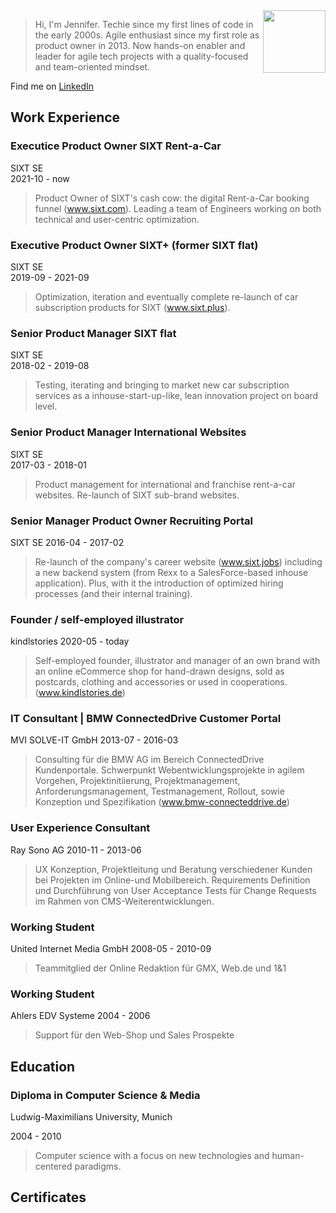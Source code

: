 <img src="https://avatars.githubusercontent.com/u/20593806" width="100" height="100" align="right" float="left">

> Hi, I'm Jennifer. Techie since my first lines of code in the early 2000s. Agile enthusiast since my first role as product owner in 2013. Now hands-on enabler and leader for agile tech projects with a quality-focused and team-oriented mindset.


Find me on [LinkedIn](https://www.linkedin.com/in/jennifer-kleimaier/ "LinkedIn")



## Work Experience

### Executice Product Owner SIXT Rent-a-Car
SIXT SE  
2021-10 - now  
> Product Owner of SIXT's cash cow: the digital Rent-a-Car booking funnel (www.sixt.com). Leading a team of Engineers working on both technical and user-centric optimization.

### Executive Product Owner SIXT+ (former SIXT flat)
SIXT SE  
2019-09 - 2021-09
> Optimization, iteration and eventually complete re-launch of car subscription products for SIXT (www.sixt.plus).

### Senior Product Manager SIXT flat
SIXT SE  
2018-02 - 2019-08
> Testing, iterating and bringing to market new car subscription services as a inhouse-start-up-like, lean innovation project on board level.

### Senior Product Manager International Websites
SIXT SE  
2017-03 - 2018-01
> Product management for international and franchise rent-a-car websites. Re-launch of SIXT sub-brand websites.

### Senior Manager Product Owner Recruiting Portal
SIXT SE
2016-04 - 2017-02
> Re-launch of the company's career website (www.sixt.jobs) including a new backend system (from Rexx to a SalesForce-based inhouse application). Plus, with it the introduction of optimized hiring processes (and their internal training).

### Founder / self-employed illustrator
kindlstories
2020-05 - today
> Self-employed founder, illustrator and manager of an own brand with an online eCommerce shop for hand-drawn designs, sold as postcards, clothing and accessories or used in cooperations. (www.kindlstories.de)

### IT Consultant | BMW ConnectedDrive Customer Portal
MVI SOLVE-IT GmbH
2013-07 - 2016-03
> Consulting für die BMW AG im Bereich ConnectedDrive Kundenportale. Schwerpunkt Webentwicklungsprojekte in agilem Vorgehen, Projektinitiierung, Projektmanagement, Anforderungsmanagement, Testmanagement, Rollout, sowie Konzeption und Spezifikation (www.bmw-connecteddrive.de)

### User Experience Consultant
Ray Sono AG
2010-11 - 2013-06
> UX Konzeption, Projektleitung und Beratung verschiedener Kunden bei Projekten im Online-und Mobilbereich. Requirements Definition und Durchführung von User Acceptance Tests für Change Requests im Rahmen von CMS-Weiterentwicklungen.

### Working Student
United Internet Media GmbH
2008-05 - 2010-09
> Teammitglied der Online Redaktion für GMX, Web.de und 1&1

### Working Student
Ahlers EDV Systeme
2004 - 2006
> Support für den Web-Shop und Sales Prospekte


  
## Education

### Diploma in Computer Science & Media
Ludwig-Maximilians University, Munich

2004 - 2010
>Computer science with a focus on new technologies and human-centered paradigms.

  
## Certificates

